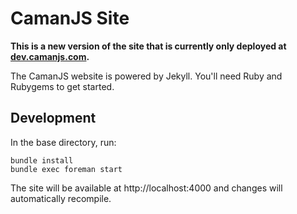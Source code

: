 # CamanJS Site

**This is a new version of the site that is currently only deployed at [dev.camanjs.com](http://dev.camanjs.com).**

The CamanJS website is powered by Jekyll. You'll need Ruby and Rubygems to get started.

## Development

In the base directory, run:

```
bundle install
bundle exec foreman start
```

The site will be available at http://localhost:4000 and changes will automatically recompile.